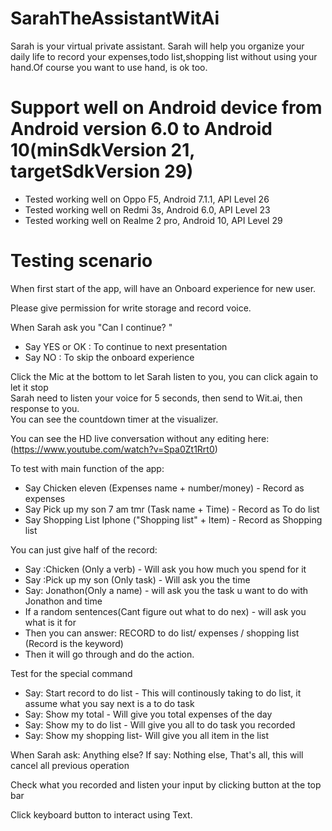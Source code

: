 # SarahTheAssistantWitAi
Sarah is your virtual private assistant. Sarah will help you organize your daily life to record your expenses,todo list,shopping list without using your hand.Of course you want to use hand, is ok too. 

# Support well on Android device from Android version 6.0 to Android 10(minSdkVersion 21, targetSdkVersion 29) 
- Tested working well on Oppo F5, Android 7.1.1, API Level 26
- Tested working well on Redmi 3s, Android 6.0, API Level 23
- Tested working well on Realme 2 pro, Android 10, API Level 29

# Testing scenario

When first start of the app, will have an Onboard experience for new user.

Please give permission for write storage and record voice.

When Sarah ask you "Can I continue? "
- Say YES or OK : To continue to next presentation
- Say NO : To skip the onboard experience 

Click the Mic at the bottom to let Sarah listen to you, you can click again to let it stop      
Sarah need to listen your voice for 5 seconds, then send to Wit.ai, then response to you.       
You can see the countdown timer at the visualizer.      

You can see the HD live conversation without any editing here: (https://www.youtube.com/watch?v=Spa0Zt1Rrt0) 

To test with main function of the app:
- Say Chicken eleven (Expenses name + number/money) - Record as expenses
- Say Pick up my son 7 am tmr (Task name + Time) - Record as To do list
- Say Shopping List Iphone ("Shopping list" + Item) - Record as Shopping list 

You can just give half of the record: 
- Say :Chicken (Only a verb) - Will ask you how much you spend for it
- Say :Pick up my son (Only task) - Will ask you the time
- Say: Jonathon(Only a name) - will ask you the task u want to do with Jonathon and time
- If a random sentences(Cant figure out what to do nex) - will ask you what is it for
- Then you can answer: RECORD to do list/ expenses / shopping list (Record is the keyword) 
- Then it will go through and do the action. 

Test for the special command
- Say: Start record to do list - This will continously taking to do list, it assume what you say next is a to do task
- Say: Show my total - Will give you total expenses of the day
- Say: Show my to do list - Will give you all to do task you recorded 
- Say: Show my shopping list- Will give you all item in the list 

When Sarah ask: Anything else?
If say: Nothing else, That's all, this will cancel all previous operation

Check what you recorded and listen your input by clicking button at the top bar

Click keyboard button to interact using Text.
